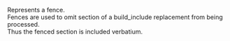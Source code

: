 Represents a fence.  
Fences are used to omit section of a build_include replacement from being processed.  
Thus the fenced section is included verbatium.  